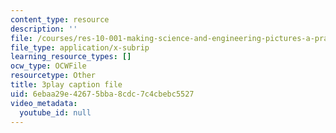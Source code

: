 ```yaml
---
content_type: resource
description: ''
file: /courses/res-10-001-making-science-and-engineering-pictures-a-practical-guide-to-presenting-your-work-spring-2016/6ebaa29e42675bba8cdc7c4cbebc5527_W18hxFk9lAQ.vtt
file_type: application/x-subrip
learning_resource_types: []
ocw_type: OCWFile
resourcetype: Other
title: 3play caption file
uid: 6ebaa29e-4267-5bba-8cdc-7c4cbebc5527
video_metadata:
  youtube_id: null
---
```

